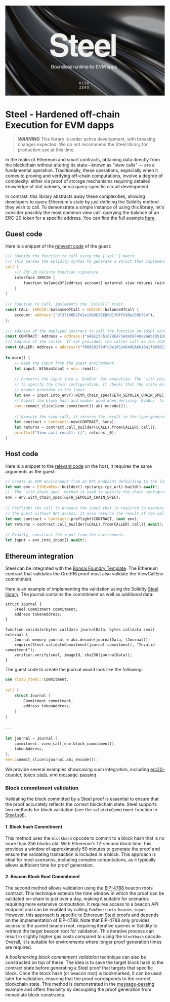 ![Steel banner](./steel-banner.png)

# Steel - Hardened off-chain Execution for EVM dapps

> ***WARNING***
> This library is under active development, with breaking changes expected.
> We do not recommend the Steel library for production use at this time.

In the realm of Ethereum and smart contracts, obtaining data directly from the blockchain without altering its state—known as "view calls" — are a fundamental operation.
Traditionally, these operations, especially when it comes to proving and verifying off-chain computations, involve a degree of complexity: either via proof of storage mechanisms requiring detailed knowledge of slot indexes, or via query-specific circuit development.

In contrast, this library abstracts away these complexities, allowing developers to query Ethereum's state by just defining the Solidity method they wish to call.
To demonstrate a simple instance of using this library, let's consider possibly the most common view call: querying the balance of an ERC-20 token for a specific address.
You can find the full example [here](../examples/erc20/README.md).

## Guest code

Here is a snippet of the [relevant code](../examples/erc20/methods/guest/src/main.rs) of the guest:

```rust
/// Specify the function to call using the [`sol!`] macro.
/// This parses the Solidity syntax to generate a struct that implements the `SolCall` trait.
sol! {
    /// ERC-20 balance function signature.
    interface IERC20 {
        function balanceOf(address account) external view returns (uint);
    }
}

/// Function to call, implements the `SolCall` trait.
const CALL: IERC20::balanceOfCall = IERC20::balanceOfCall {
    account: address!("9737100D2F42a196DE56ED0d1f6fF598a250E7E4"),
};

/// Address of the deployed contract to call the function on (USDT contract on Sepolia).
const CONTRACT: Address = address!("aA8E23Fb1079EA71e0a56F48a2aA51851D8433D0");
/// Address of the caller. If not provided, the caller will be the [CONTRACT].
const CALLER: Address = address!("f08A50178dfcDe18524640EA6618a1f965821715");

fn main() {
    // Read the input from the guest environment.
    let input: EthEvmInput = env::read();

    // Converts the input into a `EvmEnv` for execution. The `with_chain_spec` method is used
    // to specify the chain configuration. It checks that the state matches the state root in the
    // header provided in the input.
    let env = input.into_env().with_chain_spec(&ETH_SEPOLIA_CHAIN_SPEC);
    // Commit the block hash and number used when deriving `EvmEnv` to the journal.
    env::commit_slice(&env.commitment().abi_encode());

    // Execute the view call; it returns the result in the type generated by the `sol!` macro.
    let contract = Contract::new(CONTRACT, &env);
    let returns = contract.call_builder(&CALL).from(CALLER).call();
    println!("View call result: {}", returns._0);
}
```

## Host code

Here is a snippet to the [relevant code](../examples/erc20/host/src/main.rs) on the host, it requires the same arguments as the guest:

```rust
// Create an EVM environment from an RPC endpoint defaulting to the latest block.
let mut env = EthEvmEnv::builder().rpc(args.rpc_url).build().await?;
//  The `with_chain_spec` method is used to specify the chain configuration.
env = env.with_chain_spec(&ETH_SEPOLIA_CHAIN_SPEC);

// Preflight the call to prepare the input that is required to execute the function in
// the guest without RPC access. It also returns the result of the call.
let mut contract = Contract::preflight(CONTRACT, &mut env);
let returns = contract.call_builder(&CALL).from(CALLER).call().await?;

// Finally, construct the input from the environment.
let input = env.into_input().await?;
```

## Ethereum integration

Steel can be integrated with the [Bonsai Foundry Template]. The Ethereum contract that validates the Groth16 proof must also validate the ViewCallEnv commitment.

Here is an example of implementing the validation using the Solidity [Steel library]. The journal contains the commitment as well as additional data:

```Solidity
struct Journal {
    Steel.Commitment commitment;
    address tokenAddress;
}

function validate(bytes calldata journalData, bytes calldata seal) external {
    Journal memory journal = abi.decode(journalData, (Journal));
    require(Steel.validateCommitment(journal.commitment), "Invalid commitment");
    verifier.verify(seal, imageId, sha256(journalData));
}
```

The guest code to create the journal would look like the following:

```rust
use risc0_steel::Commitment;

sol! {
    struct Journal {
        Commitment commitment;
        address tokenAddress;
    }
}

...

let journal = Journal {
    commitment: view_call_env.block_commitment(),
    tokenAddress,
};
env::commit_slice(&journal.abi_encode());
```

We provide several examples showcasing such integration, including [erc20-counter], [token-stats], and [message-passing].

### Block commitment validation

Validating the block committed by a Steel proof is essential to ensure that the proof accurately reflects the correct blockchain state. 
Steel supports two methods for block validation (see the `validateCommitment` function in [Steel.sol](../contracts/src/steel/Steel.sol)).

#### 1. Block hash Commitment
This method uses the `blockhash` opcode to commit to a block hash that is no more than 256 blocks old. With Ethereum's 12-second block time, this provides a window of approximately 50 minutes to generate the proof and ensure the validating transaction is included in a block. This approach is ideal for most scenarios, including complex computations, as it typically allows sufficient time for proof generation.

#### 2. Beacon Block Root Commitment
The second method allows validation using the [EIP-4788] beacon roots contract. This technique extends the time window in which the proof can be validated on-chain to just over a day, making it suitable for scenarios requiring more extensive computation. It requires access to a beacon API endpoint and can be enabled by calling `EvmEnv::into_beacon_input`.
However, this approach is specific to Ethereum Steel proofs and depends on the implementation of EIP-4788. Note that EIP-4788 only provides access to the parent beacon root, requiring iterative queries in Solidity to retrieve the target beacon root for validation. This iterative process can result in slightly higher gas costs compared to using the `blockhash` opcode. Overall, it is suitable for environments where longer proof generation times are required.

A *bookmarking block commitment validation* technique can also be constructed on top of these. The idea is to save the target block hash to the contract state before generating a Steel proof that targets that specific block. Once the block hash (or beacon root) is bookmarked, it can be used later for validation, ensuring that the proof corresponds to the correct blockchain state. This method is demonstrated in the [message-passing] example and offers flexibility by decoupling the proof generation from immediate block constraints.

[erc20-counter]: ../examples/erc20-counter/README.md
[token-stats]: ../examples/token-stats/README.md
[message-passing]: ../examples/message-passing/README.md
[Bonsai Foundry Template]: https://github.com/risc0/bonsai-foundry-template
[Steel library]: ../contracts/src/steel/Steel.sol
[EIP-4788]: https://eips.ethereum.org/EIPS/eip-4788
